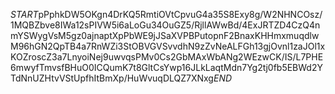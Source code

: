 $START$pPphkDW5OKgn4DrKQ5RmtiOVtCpvuG4a35S8Exy8g/W2NHNCOsz/1MQBZbve8IWa12sPIVW5i6aLoGu34OuGZ5/RjllAWwBd/4ExJRTZD4CzQ4nmYSWygVsM5gz0ajnaptXpPbWE9jJSaXVPBPutopnF2BnaxKHHmxmuqdlwM96hGN2QpTB4a7RnWZi3StOBVGVSvvdhN9zZvNeALFGh13gjOvnl1zaJOl1xKOZroscZ3a7LnyoiNej9uwvqsPMv0Cs2GbMAxWbANg2WEzwCK/IS/L7PHE6mwyfTmvsfBHuO0ICQumK7t8GltCsYwp16JLkLaqtMdn7Yg2tj0fb5EBWd2YTdNnUZHtvVStUpfhItBmXp/HuWvuqDLQZ7XNxg$END$